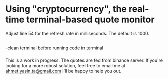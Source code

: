 # Using "cryptocurrency", the real-time terminal-based quote monitor
Adjust line 54 for the refresh rate in milliseconds. The default is 1000.

##
-clean terminal before running code in terminal

###
This is a work in progress. The quotes are fed from binance server. If you're looking for a more robust solution,
feel free to email me at ahmet.yasin.ta@gmail.com I'll be happy to help you out.
